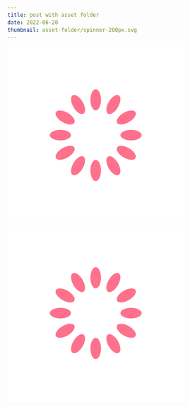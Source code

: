 ```yaml
---
title: post with asset folder
date: 2022-06-20
thumbnail: asset-folder/spinner-200px.svg
---
```


![alt img](asset-folder/spinner-200px.svg)
![alt img](asset-folder/spinner-200px.svg "title img")